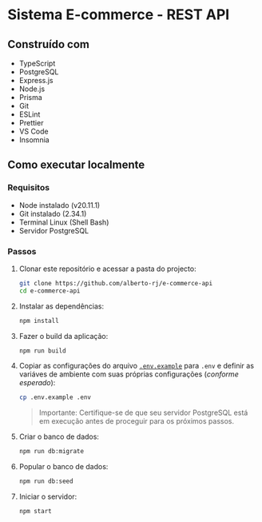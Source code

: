 # Sistema E-commerce - REST API

## Construído com

- TypeScript
- PostgreSQL
- Express.js
- Node.js
- Prisma
- Git
- ESLint
- Prettier
- VS Code
- Insomnia

## Como executar localmente

### Requisitos

- Node instalado (v20.11.1)
- Git instalado (2.34.1)
- Terminal Linux (Shell Bash)
- Servidor PostgreSQL

### Passos

1. Clonar este repositório e acessar a pasta do projecto:

   ```bash
   git clone https://github.com/alberto-rj/e-commerce-api
   cd e-commerce-api
   ```

2. Instalar as dependências:

   ```bash
   npm install
   ```

3. Fazer o build da aplicação:

   ```bash
   npm run build
   ```

4. Copiar as configurações do arquivo [`.env.example`](./.env.example) para `.env` e definir as variáves de ambiente com suas próprias configurações (_conforme esperado_):

   ```bash
   cp .env.example .env
   ```

   > Importante: Certifique-se de que seu servidor PostgreSQL está em execução antes de proceguir para os próximos passos.

5. Criar o banco de dados:

   ```bash
   npm run db:migrate
   ```

6. Popular o banco de dados:

   ```bash
   npm run db:seed
   ```

7. Iniciar o servidor:

   ```bash
   npm start
   ```
